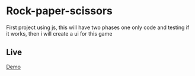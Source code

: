 # Rock-paper-scissors
First project using js, this will have two phases one only code and testing if it works, then i will create a ui for this game

## Live
[Demo](https://gabrieldevjourney.github.io/Rock-paper-scissors/)